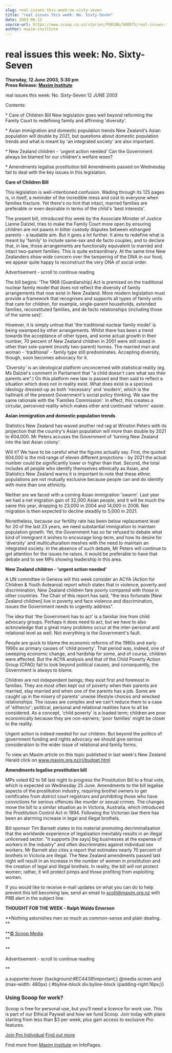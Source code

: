 ```yaml
---
slug: real-issues-this-week-no-sixty-seven
title: "real issues this week: No. Sixty-Seven"
date: 2003-06-12
source-url: https://www.scoop.co.nz/stories/PO0306/S00075/real-issues-this-week-no-sixty-seven.htm
author: maxim-institute
---
```

real issues this week: No. Sixty-Seven
======================================

**Thursday, 12 June 2003, 5:30 pm**  
**Press Release: [Maxim Institute](https://info.scoop.co.nz/Maxim_Institute)**

  
real issues this week: No. Sixty-Seven 12 JUNE 2003

Contents:

\* Care of Children Bill New legislation goes well beyond reforming the Family Court to redefining family and affirming 'diversity'.

\* Asian immigration and domestic population trends New Zealand's Asian population will double by 2021, but questions about domestic population trends and what is meant by 'an integrated society' are also important.

\* New Zealand children - 'urgent action needed' Can the Government always be blamed for our children's welfare woes?

\* Amendments legalise prostitution bill Amendments passed on Wednesday fail to deal with the key issues in this legislation.

**Care of Children Bill**

This legislation is well-intentioned confusion. Wading through its 125 pages is, in itself, a reminder of the incredible mess and cost to everyone when families fracture. Yet there's no hint that intact, married families are preferable or even desirable in terms of the child's 'best interests'.

The present bill, introduced this week by the Associate Minister of Justice Lianne Dalziel, tries to make the Family Court more open by ensuring children are not pawns in bitter custody disputes between estranged parents - a laudable aim. But it goes a lot further. It aims to redefine what is meant by 'family' to include same-sex and de facto couples, and to declare that, in law, those arrangements are functionally equivalent to married and intact two-parent families. This is quite extraordinary. At the same time New Zealanders show wide concern over the tampering of the DNA in our food, we appear quite happy to reconstruct the very DNA of social order.

Advertisement - scroll to continue reading





The bill begins: 'The 1968 \[Guardianship\] Act is premised on the traditional nuclear family model that does not reflect the diversity of family arrangements that now exist in New Zealand. More modern legislation must provide a framework that recognises and supports all types of family units that care for children, for example, single-parent households, extended families, reconstituted families, and de facto relationships (including those of the same sex)'.

However, it is simply untrue that 'the traditional nuclear family model' is being swamped by other arrangements. Whilst there has been a trend towards the acceptance of other types, and some actual growth in their number, 70 percent of New Zealand children in 2001 were still raised in other than sole-parent (mostly two-parent) homes. The married man and woman - 'traditional' - family type still predominates. Accepting diversity, though, soon becomes advocacy for it.

'Diversity' is an ideological platform unconcerned with statistical reality (eg. Ms Dalziel's comment in Parliament that "a child doesn't care what sex their parents are".) On this platform new law is passed and then said to reflect a situation which does not in reality exist. What does exist is a specious ideology dressed-up as both 'necessary' and 'modern', which is the hallmark of the present Government's social policy thinking. We saw the same rationale with the 'Families Commission'. In effect, this creates a circular, perceived reality which makes other and continued 'reform' easier.

**Asian immigration and domestic population trends**

Statistics New Zealand has waved another red rag at Winston Peters with its projection that the country's Asian population will more than double by 2021 to 604,000. Mr Peters accuses the Government of 'turning New Zealand into the last Asian colony'.

Will it? We have to be careful what the figures actually say. First, the quoted 604,000 is the mid range of eleven different projections - by 2021 the actual number could be significantly lower or higher than that. Second, the total includes all people who identify themselves ethnically as Asian, and Statistics New Zealand warns it is important to note that these ethnic populations are not mutually exclusive because people can and do identify with more than one ethnicity.

Neither are we faced with a coming Asian immigration 'swarm'. Last year we had a net migration gain of 32,000 Asian people, and it will be much the same this year, dropping to 23,000 in 2004 and 14,000 in 2006. Net migration is then expected to decline steadily to 5,000 in 2021.

Nonetheless, because our fertility rate has been below replacement level for 20 of the last 23 years, we need substantial immigration to maintain population growth. Yet, the Government has so far refused to debate what kind of immigrant it wishes to encourage long-term, and how its desire for 'diversity' and multiculturalism meshes with the need to maintain an integrated society. In the absence of such debate, Mr Peters will continue to get attention for the issues he raises. It would be preferable to have that debate and to see MPs showing leadership in this area.

**New Zealand children - 'urgent action needed'**

A UN committee in Geneva will this week consider an ACYA (Action for Children & Youth Aotearoa) report which states that in violence, poverty and discrimination, New Zealand children fare poorly compared with those in other countries. The Chair of this report has said, "the less fortunate \[New Zealand children\] live in poverty and face violence and discrimination, issues the Government needs to urgently address".

The idea that 'the Government has to act' is a familiar line from child advocacy groups. Perhaps it does need to act, but we have to also acknowledge that a great many problems occur at the inter-personal and relational level as well. Not everything is the Government's fault.

People are quick to blame the economic reforms of the 1980s and early 1990s as primary causes of 'child poverty'. That period was, indeed, one of sweeping economic change, and hardship for some, and of course, children were affected. But the ACYA analysis and that of the Child Poverty Action Group (CPAG) fail to look beyond political causes, and consequently, the Government is always to blame.

Children are not independent beings; they exist first and foremost in families. They are most often kept out of poverty when their parents are married, stay married and when one of the parents has a job. Some are caught up in the misery of parents' unwise lifestyle choices and wrecked relationships. The issues are complex and we can't reduce them to a case of 'either/or'; political, personal and relational realities have to all be considered. As a concept, 'child poverty' is a loaded term; children are poor economically because they are non-earners; 'poor families' might be closer to the reality.

Urgent action is indeed needed for our children. But beyond the politics of government funding and rights advocacy we should give serious consideration to the wider issue of relational and family forms.

To view an Maxim article on this topic published in last week's New Zealand Herald click on www.maxim.org.nz/ri/budget.html

**Amendments legalise prostitution bill**

MPs voted 62 to 56 last night to progress the Prostitution Bill to a final vote, which is expected on Wednesday 25 June. Amendments to the bill legalise aspects of the prostitution industry, requiring brothel owners to get certificates from district court registrars and prohibiting those who have convictions for serious offences like murder or sexual crimes. The changes move the bill to a similar situation as in Victoria, Australia, which introduced the Prostitution Control Act in 1994. Following the Victorian law there has been an alarming increase in legal and illegal brothels.

Bill sponsor Tim Barnett states in his material promoting decriminalisation that the worldwide experience of legalisation inevitably results in an illegal unlicensed sector. "It supports \[he says\] big businesses at the expense of workers in the industry" and often discriminates against individual sex workers. Mr Barnett also cites a report that estimates nearly 70 percent of brothels in Victoria are illegal. The New Zealand amendments passed last night will result in an increase in the number of women in prostitution and the creation of legal and illegal brothels. In reality, the bill will not protect women; rather, it will protect pimps and those profiting from exploiting women.

If you would like to receive e-mail updates on what you can do to help prevent this bill becoming law, send an email to scott@maxim.org.nz with PRB alert in the subject line.

**THOUGHT FOR THE WEEK - Ralph Waldo Emerson**

**Nothing astonishes men so much as common-sense and plain dealing.  
**

**[© Scoop Media](http://www.scoop.co.nz/about/terms.html)  
**

**

Advertisement - scroll to continue reading



**

a.supporter:hover {background:#EC4438!important;} @media screen and (max-width: 480px) { #byline-block div.byline-block {padding-right:16px;}}

### Using Scoop for work?

Scoop is free for personal use, but you’ll need a licence for work use. This is part of our Ethical Paywall and how we fund Scoop. Join today with plans starting from less than $3 per week, plus gain access to exclusive _Pro_ features.  
  
[Join Pro Individual](https://pro.scoop.co.nz/Individual/?from=ProIn24) [Find out more](https://pro.scoop.co.nz/using-scoop-for-work/?from=ProIn24)

Find more from [Maxim Institute](https://info.scoop.co.nz/Maxim_Institute) on InfoPages.